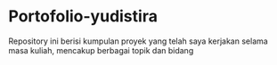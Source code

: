 # Portofolio-yudistira
Repository ini berisi kumpulan proyek yang telah saya kerjakan selama masa kuliah, mencakup berbagai topik dan bidang
